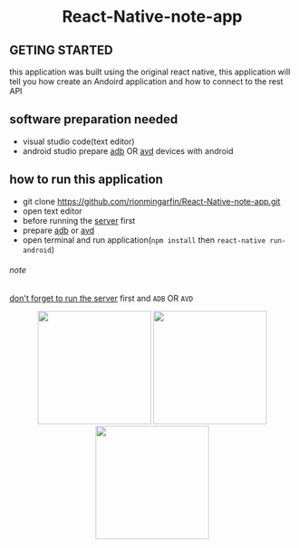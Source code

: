 # <p align="center">React-Native-note-app</p>

## GETING STARTED

this application was built using the original react native, this application will tell you how
create an Andoird application and how to connect to the rest API

## software preparation needed

* visual studio code(text editor)
* android studio prepare [adb](https://facebook.github.io/react-native/docs/getting-started) OR [avd](https://developer.android.com/studio/run/managing-avds.html) devices with android
 
## how to run this application
* git clone https://github.com/rionmingarfin/React-Native-note-app.git
* open text editor
* before running the [server](https://github.com/rionmingarfin/simple_note_expressjs) first 
* prepare [adb](https://facebook.github.io/react-native/docs/getting-started) or [avd](https://developer.android.com/studio/run/managing-avds.html)
* open terminal and run application(`npm install` then `react-native run-android`)

###### note
[don't forget to run the server](https://github.com/rionmingarfin/simple_note_expressjs) first and `ADB` OR `AVD`
<p align='center'>
  <span>
   <img src='https://user-images.githubusercontent.com/43402837/60758911-2bd4cf80-a047-11e9-8c64-f457632b4891.png' width=200/>
   <img src='https://user-images.githubusercontent.com/43402837/60758937-6179b880-a047-11e9-89f1-070f04ccf36b.png' width=200/>
   <img src='https://user-images.githubusercontent.com/43402837/60763758-65d4be80-a0a5-11e9-9350-3dd1c098ff2d.png' width=200/>
  </span>
</p>
